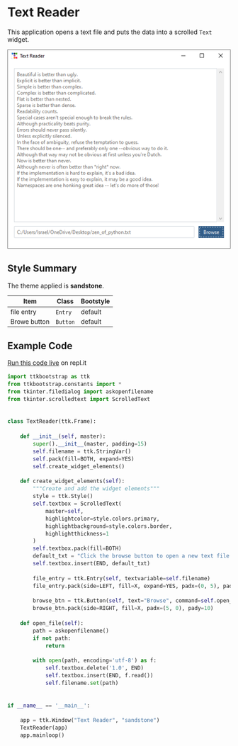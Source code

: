 # Text Reader
This application opens a text file and puts the data into a scrolled `Text` 
widget. 

![file search image example](../assets/gallery/text_reader.png)  

## Style Summary
The theme applied is **sandstone**.

| Item          | Class     | Bootstyle |
| ---           | ---       | --- |
| file entry    | `Entry`   | default |
| Browe button  | `Button`  | default |

## Example Code
[Run this code live](https://replit.com/@israel-dryer/text-reader#main.py) on repl.it

```python
import ttkbootstrap as ttk
from ttkbootstrap.constants import *
from tkinter.filedialog import askopenfilename
from tkinter.scrolledtext import ScrolledText


class TextReader(ttk.Frame):

    def __init__(self, master):
        super().__init__(master, padding=15)
        self.filename = ttk.StringVar()
        self.pack(fill=BOTH, expand=YES)
        self.create_widget_elements()

    def create_widget_elements(self):
        """Create and add the widget elements"""
        style = ttk.Style()
        self.textbox = ScrolledText(
            master=self,
            highlightcolor=style.colors.primary,
            highlightbackground=style.colors.border,
            highlightthickness=1
        )
        self.textbox.pack(fill=BOTH)
        default_txt = "Click the browse button to open a new text file."
        self.textbox.insert(END, default_txt)

        file_entry = ttk.Entry(self, textvariable=self.filename)
        file_entry.pack(side=LEFT, fill=X, expand=YES, padx=(0, 5), pady=10)

        browse_btn = ttk.Button(self, text="Browse", command=self.open_file)
        browse_btn.pack(side=RIGHT, fill=X, padx=(5, 0), pady=10)

    def open_file(self):
        path = askopenfilename()
        if not path:
            return

        with open(path, encoding='utf-8') as f:
            self.textbox.delete('1.0', END)
            self.textbox.insert(END, f.read())
            self.filename.set(path)


if __name__ == '__main__':
    
    app = ttk.Window("Text Reader", "sandstone")
    TextReader(app)
    app.mainloop()
```